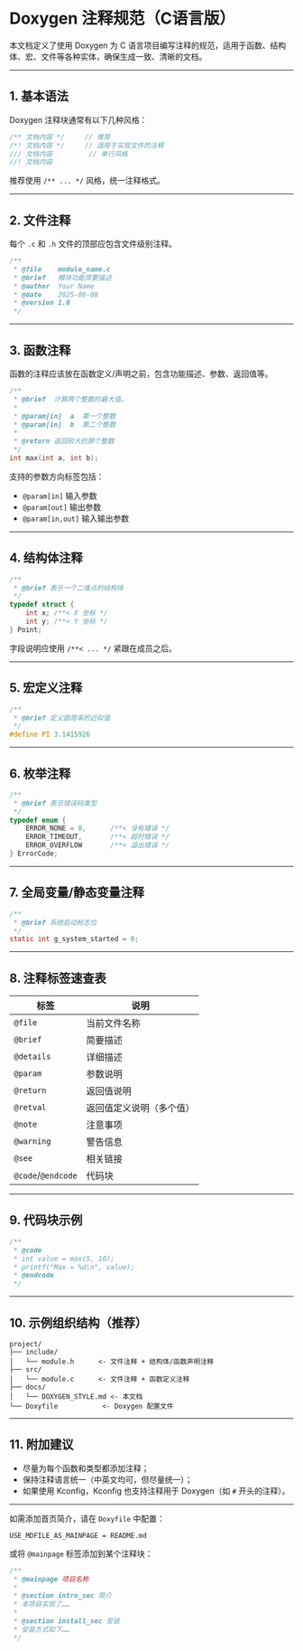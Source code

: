# Doxygen 注释规范（C语言版）

本文档定义了使用 Doxygen 为 C 语言项目编写注释的规范，适用于函数、结构体、宏、文件等各种实体，确保生成一致、清晰的文档。

------

## 1. 基本语法

Doxygen 注释块通常有以下几种风格：

```c
/** 文档内容 */     // 推荐
/*! 文档内容 */     // 适用于实现文件的注释
/// 文档内容         // 单行风格
//! 文档内容
```

推荐使用 `/** ... */` 风格，统一注释格式。

------

## 2. 文件注释

每个 `.c` 和 `.h` 文件的顶部应包含文件级别注释。

```c
/**
 * @file    module_name.c
 * @brief   模块功能简要描述
 * @author  Your Name
 * @date    2025-06-08
 * @version 1.0
 */
```

------

## 3. 函数注释

函数的注释应该放在函数定义/声明之前，包含功能描述、参数、返回值等。

```c
/**
 * @brief  计算两个整数的最大值。
 * 
 * @param[in]  a  第一个整数
 * @param[in]  b  第二个整数
 * 
 * @return 返回较大的那个整数
 */
int max(int a, int b);
```

支持的参数方向标签包括：

- `@param[in]`  输入参数
- `@param[out]` 输出参数
- `@param[in,out]` 输入输出参数

------

## 4. 结构体注释

```c
/**
 * @brief 表示一个二维点的结构体
 */
typedef struct {
    int x; /**< X 坐标 */
    int y; /**< Y 坐标 */
} Point;
```

字段说明应使用 `/**< ... */` 紧跟在成员之后。

------

## 5. 宏定义注释

```c
/**
 * @brief 定义圆周率的近似值
 */
#define PI 3.1415926
```

------

## 6. 枚举注释

```c
/**
 * @brief 表示错误码类型
 */
typedef enum {
    ERROR_NONE = 0,      /**< 没有错误 */
    ERROR_TIMEOUT,       /**< 超时错误 */
    ERROR_OVERFLOW       /**< 溢出错误 */
} ErrorCode;
```

------

## 7. 全局变量/静态变量注释

```c
/**
 * @brief 系统启动标志位
 */
static int g_system_started = 0;
```

------

## 8. 注释标签速查表

| 标签               | 说明                     |
| ------------------ | ------------------------ |
| `@file`            | 当前文件名称             |
| `@brief`           | 简要描述                 |
| `@details`         | 详细描述                 |
| `@param`           | 参数说明                 |
| `@return`          | 返回值说明               |
| `@retval`          | 返回值定义说明（多个值） |
| `@note`            | 注意事项                 |
| `@warning`         | 警告信息                 |
| `@see`             | 相关链接                 |
| `@code`/`@endcode` | 代码块                   |

------

## 9. 代码块示例

```c
/**
 * @code
 * int value = max(5, 10);
 * printf("Max = %d\n", value);
 * @endcode
 */
```

------

## 10. 示例组织结构（推荐）

```text
project/
├── include/
│   └── module.h      <- 文件注释 + 结构体/函数声明注释
├── src/
│   └── module.c      <- 文件注释 + 函数定义注释
├── docs/
│   └── DOXYGEN_STYLE.md <- 本文档
└── Doxyfile           <- Doxygen 配置文件
```

------

## 11. 附加建议

- 尽量为每个函数和类型都添加注释；
- 保持注释语言统一（中英文均可，但尽量统一）；
- 如果使用 Kconfig，Kconfig 也支持注释用于 Doxygen（如 `#` 开头的注释）。

------

如需添加首页简介，请在 `Doxyfile` 中配置：

```text
USE_MDFILE_AS_MAINPAGE = README.md
```

或将 `@mainpage` 标签添加到某个注释块：

```c
/**
 * @mainpage 项目名称
 *
 * @section intro_sec 简介
 * 本项目实现了……
 *
 * @section install_sec 安装
 * 安装方式如下……
 */
```
